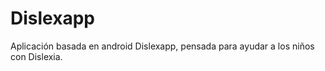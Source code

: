 Dislexapp
=========

Aplicación basada en android Dislexapp, pensada para ayudar a los niños con Dislexia.
